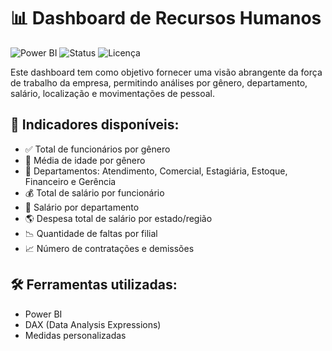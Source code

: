 # 📊 Dashboard de Recursos Humanos

![Power BI](https://img.shields.io/badge/Feito%20com-Power%20BI-F2C811?logo=power-bi&logoColor=white)
![Status](https://img.shields.io/badge/Status-Concluído-brightgreen)
![Licença](https://img.shields.io/badge/Licença-MIT-blue)

Este dashboard tem como objetivo fornecer uma visão abrangente da força de trabalho da empresa, permitindo análises por gênero, departamento, salário, localização e movimentações de pessoal.

## 📌 Indicadores disponíveis:

- ✅ Total de funcionários por gênero
- 🧓 Média de idade por gênero
- 🏢 Departamentos: Atendimento, Comercial, Estagiária, Estoque, Financeiro e Gerência
- 💰 Total de salário por funcionário
- 💼 Salário por departamento
- 🌎 Despesa total de salário por estado/região
- 📉 Quantidade de faltas por filial
- 📈 Número de contratações e demissões

## 🛠️ Ferramentas utilizadas:

- Power BI
- DAX (Data Analysis Expressions)
- Medidas personalizadas
